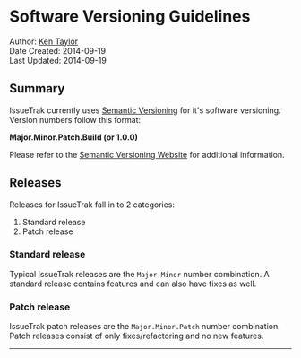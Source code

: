 # Software Versioning Guidelines

Author: [Ken Taylor](mailto:ken.taylor@issuetrak.com?subject=SoftwareVersioning)    
Date Created: 2014-09-19  
Last Updated: 2014-09-19  

## Summary

IssueTrak currently uses [Semantic Versioning][semver] for it's software versioning. Version numbers follow this format:

**Major.Minor.Patch.Build (or 1.0.0)**


Please refer to the [Semantic Versioning Website][semver] for additional information.

## Releases

Releases for IssueTrak fall in to 2 categories:

1. Standard release
2. Patch release



### Standard release

Typical IssueTrak releases are the `Major.Minor` number combination. A standard release contains features and can also have fixes as well.

### Patch release

IssueTrak patch releases are the `Major.Minor.Patch` number combination. Patch releases consist of only fixes/refactoring and no new features.


---
[semver]: http://semver.org/
[hotfix]: http://en.wikipedia.org/wiki/Hotfix
[servicepack]: http://en.wikipedia.org/wiki/Service_pack